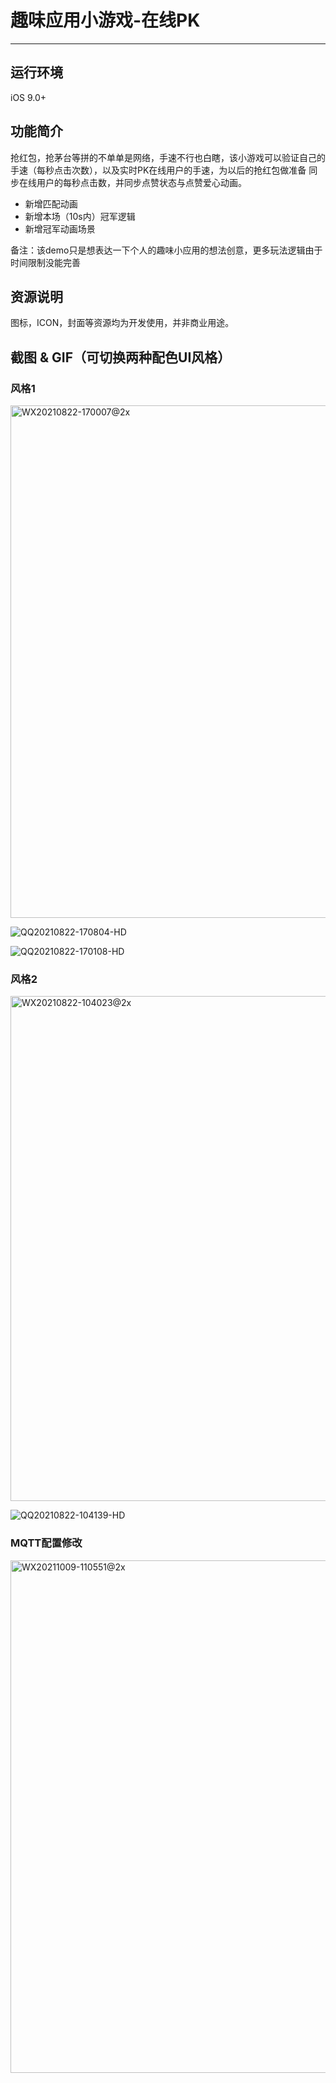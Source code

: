 # 趣味应用小游戏-在线PK

*******************


## 运行环境
iOS 9.0+

## 功能简介
抢红包，抢茅台等拼的不单单是网络，手速不行也白瞎，该小游戏可以验证自己的手速（每秒点击次数），以及实时PK在线用户的手速，为以后的抢红包做准备
同步在线用户的每秒点击数，并同步点赞状态与点赞爱心动画。
- 新增匹配动画
- 新增本场（10s内）冠军逻辑
- 新增冠军动画场景
 
备注：该demo只是想表达一下个人的趣味小应用的想法创意，更多玩法逻辑由于时间限制没能完善

## 资源说明
图标，ICON，封面等资源均为开发使用，并非商业用途。

## 截图 & GIF（可切换两种配色UI风格）
### 风格1
<img width="820" alt="WX20210822-170007@2x" src="https://user-images.githubusercontent.com/15797691/130349295-1c2f611a-78e0-4fde-a3ff-97ecec34dfea.png">

![QQ20210822-170804-HD](https://user-images.githubusercontent.com/15797691/130349389-4e2d000a-f99b-4907-9a0f-43ab3f983b8e.gif)


![QQ20210822-170108-HD](https://user-images.githubusercontent.com/15797691/130349309-083a8407-811b-4ad4-9d11-c75565cf9715.gif)


### 风格2
<img width="808" alt="WX20210822-104023@2x" src="https://user-images.githubusercontent.com/15797691/130340170-773e3582-0162-4663-90f6-eae746fd9b15.png">

![QQ20210822-104139-HD](https://user-images.githubusercontent.com/15797691/130340180-429c268e-7501-44bd-a541-df8e09a19c04.gif)


### MQTT配置修改
<img width="820" alt="WX20211009-110551@2x" src="https://user-images.githubusercontent.com/15797691/136647095-d1d4790a-aa13-49ae-aceb-3973f851461c.png">
